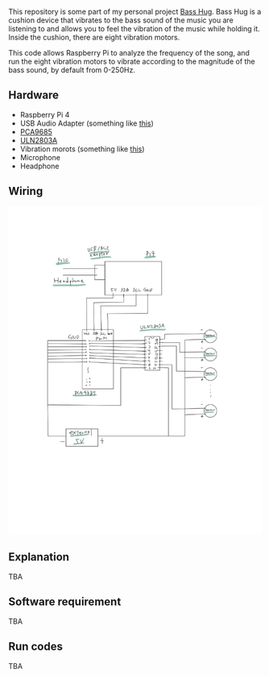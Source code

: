 This repository is some part of my personal project [Bass Hug](https://www.bick.xyz/posts/bass-hug/). Bass Hug is a cushion device that vibrates to the bass sound of the music you are listening to and allows you to feel the vibration of the music while holding it. Inside the cushion, there are eight vibration motors.

This code allows Raspberry Pi to analyze the frequency of the song, and run the eight vibration motors to vibrate according to the magnitude of the bass sound, by default from 0-250Hz.

## Hardware
- Raspberry Pi 4
- USB Audio Adapter (something like [this](https://www.amazon.com/gp/product/B00NMXY2MO/ref=ppx_yo_dt_b_search_asin_title?ie=UTF8&psc=1))
- [PCA9685](https://www.adafruit.com/product/815)
- [ULN2803A](https://www.amazon.com/gp/product/B071ZMNRB6/ref=ppx_yo_dt_b_search_asin_title?ie=UTF8&psc=1)
- Vibration morots (something like [this](https://www.amazon.com/gp/product/B07Q1ZV4MJ/ref=ppx_yo_dt_b_search_asin_title?ie=UTF8&psc=1))
- Microphone
- Headphone

## Wiring
![wiring](https://github.com/bick-jp/audio-motor-sync/blob/master/images/wiring.jpg)

## Explanation
TBA

## Software requirement
TBA

## Run codes
TBA
